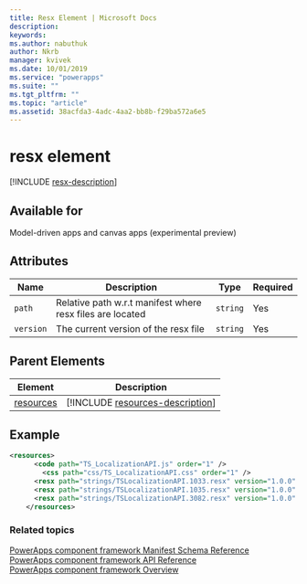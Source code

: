 ```yaml
---
title: Resx Element | Microsoft Docs
description: 
keywords:
ms.author: nabuthuk
author: Nkrb
manager: kvivek
ms.date: 10/01/2019
ms.service: "powerapps"
ms.suite: ""
ms.tgt_pltfrm: ""
ms.topic: "article"
ms.assetid: 38acfda3-4adc-4aa2-bb8b-f29ba572a6e5
---
```


# resx element

[!INCLUDE [resx-description](includes/resx-description.md)]

## Available for

Model-driven apps and canvas apps (experimental preview)

## Attributes

|Name|Description|Type|Required|
|--|--|--|--|
|`path`|Relative path w.r.t manifest where resx files are located|`string`|Yes|
|`version`|The current version of the resx file|`string`|Yes|

## Parent Elements

|Element|Description|
|--|--|
|[resources](resources.md)|[!INCLUDE [resources-description](includes/resources-description.md)]|

## Example

```xml
<resources>
      <code path="TS_LocalizationAPI.js" order="1" />
	    <css path="css/TS_LocalizationAPI.css" order="1" />
      <resx path="strings/TSLocalizationAPI.1033.resx" version="1.0.0" />
      <resx path="strings/TSLocalizationAPI.1035.resx" version="1.0.0" />
      <resx path="strings/TSLocalizationAPI.3082.resx" version="1.0.0" />
    </resources>
```

### Related topics

[PowerApps component framework Manifest Schema Reference](index.md)<br/>
[PowerApps component framework API Reference](../reference/index.md)<br/>
[PowerApps component framework Overview](../overview.md)
